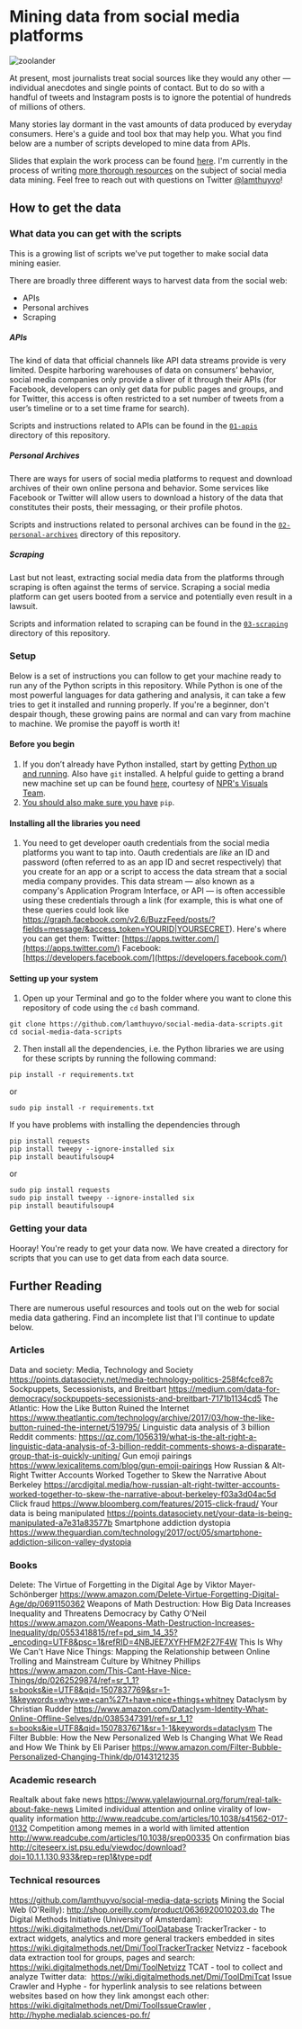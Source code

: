 # Mining data from social media platforms

![zoolander](https://cloud.githubusercontent.com/assets/3769472/23493747/11c76c1a-fedc-11e6-8b61-8da18bc72779.gif)


At present, most journalists treat social sources like they would any other — individual anecdotes and single points of contact. But to do so with a handful of tweets and Instagram posts is to ignore the potential of hundreds of millions of others.

Many stories lay dormant in the vast amounts of data produced by everyday consumers. Here's a guide and tool box that may help you. What you find below are a number of scripts developed to mine data from APIs.

Slides that explain the work process can be found [here](https://docs.google.com/presentation/d/1gVPa2cnjNZI4YnLDXDkcQSMa61r8n7MiVGdzjRZEyr4/edit?usp=sharing). I'm currently in the process of writing [more thorough resources](https://docs.google.com/document/d/1gXKdILpTmwzvn5w7mj7NgN55zT668xrM1wNjCYJG3Mw/edit?usp=sharing) on the subject of social media data mining. Feel free to reach out with questions on Twitter [@lamthuyvo](https://twitter.com/lamthuyvo)!

## How to get the data

### What data you can get with the scripts

This is a growing list of scripts we've put together to make social data mining easier.

There are broadly three different ways to harvest data from the social web:
* APIs
* Personal archives
* Scraping

##### APIs
The kind of data that official channels like API data streams provide is very limited. Despite harboring warehouses of data on consumers’ behavior, social media companies only provide a sliver of it through their APIs (for Facebook, developers can only get data for public pages and groups, and for Twitter, this access is often restricted to a set number of tweets from a user’s timeline or to a set time frame for search).

Scripts and instructions related to APIs can be found in the [`01-apis`](https://github.com/lamthuyvo/social-media-data-scripts/01-apis/) directory of this repository.

##### Personal Archives
There are ways for users of social media platforms to request and download archives of their own online persona and behavior. Some services like Facebook or Twitter will allow users to download a history of the data that constitutes their posts, their messaging, or their profile photos.

Scripts and instructions related to personal archives can be found in the [`02-personal-archives`](https://github.com/lamthuyvo/social-media-data-scripts/02-personal-archives/) directory of this repository.

##### Scraping
Last but not least, extracting social media data from the platforms through scraping is often against the terms of service. Scraping a social media platform can get users booted from a service and potentially even result in a lawsuit.

Scripts and information related to scraping can be found in the [`03-scraping`](https://github.com/lamthuyvo/social-media-data-scripts/03-scraping/) directory of this repository.

### Setup

Below is a set of instructions you can follow to get your machine ready to run any of the Python scripts in this repository. While Python is one of the most powerful languages for data gathering and analysis, it can take a few tries to get it installed and running properly. If you're a beginner, don't despair though, these growing pains are normal and can vary from machine to machine. We promise the payoff is worth it!

#### Before you begin

1. If you don’t already have Python installed, start by getting [Python up and running](http://docs.python-guide.org/en/latest/starting/installation/). Also have `git` installed. A helpful guide to getting a brand new machine set up can be found [here](http://blog.apps.npr.org/2013/06/06/how-to-setup-a-developers-environment.html), courtesy of [NPR's Visuals Team](https://twitter.com/nprviz).
2. [You should also make sure you have](https://pip.pypa.io/en/stable/installing/) `pip`.


#### Installing all the libraries you need

1. You need to get developer oauth credentials from the social media platforms you want to tap into. Oauth credentials are _like_ an ID and password (often referred to as an app ID and secret respectively) that you create for an app or a script to access the data stream that a social media company provides. This data stream — also known as a company's Application Program Interface, or API — is often accessible using these credentials through a link (for example, this is what one of these queries could look like https://graph.facebook.com/v2.6/BuzzFeed/posts/?fields=message/&access_token=YOURID|YOURSECRET). Here's where you can get them:
Twitter: [https://apps.twitter.com/](https://apps.twitter.com/)
Facebook: [https://developers.facebook.com/](https://developers.facebook.com/)

####  Setting up your system
1. Open up your Terminal and go to the folder where you want to clone this repository of code using the `cd` bash command.
```
git clone https://github.com/lamthuyvo/social-media-data-scripts.git
cd social-media-data-scripts
```
2. Then install all the dependencies, i.e. the Python libraries we are using for these scripts by running the following command:
```
pip install -r requirements.txt
```
or
```
sudo pip install -r requirements.txt
```
If you have problems with installing the dependencies through
```
pip install requests
pip install tweepy --ignore-installed six
pip install beautifulsoup4
```
or
```
sudo pip install requests
sudo pip install tweepy --ignore-installed six
pip install beautifulsoup4
```

### Getting your data

Hooray! You're ready to get your data now. We have created a directory for scripts that you can use to get data from each data source.

## Further Reading
There are numerous useful resources and tools out on the web for social media data gathering. Find an incomplete list that I'll continue to update below.


### Articles
Data and society: Media, Technology and Society <https://points.datasociety.net/media-technology-politics-258f4cfce87c>   
Sockpuppets, Secessionists, and Breitbart
<https://medium.com/data-for-democracy/sockpuppets-secessionists-and-breitbart-7171b1134cd5>
The Atlantic: How the Like Button Ruined the Internet  <https://www.theatlantic.com/technology/archive/2017/03/how-the-like-button-ruined-the-internet/519795/>
Linguistic data analysis of 3 billion Reddit comments:
<https://qz.com/1056319/what-is-the-alt-right-a-linguistic-data-analysis-of-3-billion-reddit-comments-shows-a-disparate-group-that-is-quickly-uniting/>
Gun emoji pairings
<https://www.lexicalitems.com/blog/gun-emoji-pairings>
How Russian & Alt-Right Twitter Accounts Worked Together to Skew the Narrative About Berkeley
<https://arcdigital.media/how-russian-alt-right-twitter-accounts-worked-together-to-skew-the-narrative-about-berkeley-f03a3d04ac5d>
Click fraud
<https://www.bloomberg.com/features/2015-click-fraud/>
Your data is being manipulated
<https://points.datasociety.net/your-data-is-being-manipulated-a7e31a83577b>
Smartphone addiction dystopia
<https://www.theguardian.com/technology/2017/oct/05/smartphone-addiction-silicon-valley-dystopia>

### Books
Delete: The Virtue of Forgetting in the Digital Age by Viktor Mayer-Schönberger
<https://www.amazon.com/Delete-Virtue-Forgetting-Digital-Age/dp/0691150362>
Weapons of Math Destruction: How Big Data Increases Inequality and Threatens Democracy by Cathy O'Neil
<https://www.amazon.com/Weapons-Math-Destruction-Increases-Inequality/dp/0553418815/ref=pd_sim_14_35?_encoding=UTF8&psc=1&refRID=4NBJEE7XYFHFM2F27F4W>
This Is Why We Can't Have Nice Things: Mapping the Relationship between Online Trolling and Mainstream Culture by Whitney Phillips
<https://www.amazon.com/This-Cant-Have-Nice-Things/dp/0262529874/ref=sr_1_1?s=books&ie=UTF8&qid=1507837769&sr=1-1&keywords=why+we+can%27t+have+nice+things+whitney>
Dataclysm by Christian Rudder
<https://www.amazon.com/Dataclysm-Identity-What-Online-Offline-Selves/dp/0385347391/ref=sr_1_1?s=books&ie=UTF8&qid=1507837671&sr=1-1&keywords=dataclysm>
The Filter Bubble: How the New Personalized Web Is Changing What We Read and How We Think by Eli Pariser
<https://www.amazon.com/Filter-Bubble-Personalized-Changing-Think/dp/0143121235>

### Academic research
Realtalk about fake news
<https://www.yalelawjournal.org/forum/real-talk-about-fake-news>
Limited individual attention and online virality of low-quality information
<http://www.readcube.com/articles/10.1038/s41562-017-0132>
Competition among memes in a world with limited attention
<http://www.readcube.com/articles/10.1038/srep00335>
On confirmation bias
<http://citeseerx.ist.psu.edu/viewdoc/download?doi=10.1.1.130.933&rep=rep1&type=pdf>

### Technical resources
<https://github.com/lamthuyvo/social-media-data-scripts>
Mining the Social Web (O'Reilly): <http://shop.oreilly.com/product/0636920010203.do>
The Digital Methods Initiative (University of Amsterdam): <https://wiki.digitalmethods.net/Dmi/ToolDatabase>
TrackerTracker - to extract widgets, analytics and more general trackers embedded in sites
<https://wiki.digitalmethods.net/Dmi/ToolTrackerTracker>
Netvizz - facebook data extraction tool for groups, pages and search: <https://wiki.digitalmethods.net/Dmi/ToolNetvizz>
TCAT - tool to collect and analyze Twitter data:  <https://wiki.digitalmethods.net/Dmi/ToolDmiTcat>
Issue Crawler and Hyphe - for hyperlink analysis to see relations between websites based on how they link amongst each other: <https://wiki.digitalmethods.net/Dmi/ToolIssueCrawler> , <http://hyphe.medialab.sciences-po.fr/>
